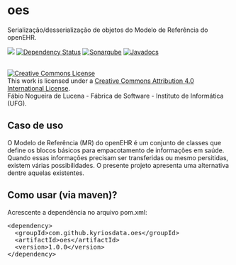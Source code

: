 # oes
Serialização/desserialização de objetos do Modelo de Referência do 
openEHR.

[<img src="https://api.travis-ci.org/kyriosdata/adapter.svg?branch=master">](https://travis-ci.org/kyriosdata/adapter)
[![Dependency Status](https://www.versioneye.com/user/projects/581bd12dafb6141c1c4bf023/badge.svg?style=flat-square)](https://www.versioneye.com/user/projects/581bd12dafb6141c1c4bf023)
[![Sonarqube](https://sonarqube.com/api/badges/gate?key=com.github.kyriosdata.oes:oes)](https://sonarqube.com/dashboard/index?id=com.github.kyriosdata.oes%3Aoes)
[![Javadocs](http://javadoc.io/badge/com.github.kyriosdata.oes/oes.svg)](http://javadoc.io/doc/com.github.kyriosdata.oes/oes)

<br />
<a rel="license" href="http://creativecommons.org/licenses/by/4.0/">
<img alt="Creative Commons License" style="border-width:0"
 src="https://i.creativecommons.org/l/by/4.0/88x31.png" /></a>
 <br />This work is licensed under a <a rel="license" 
 href="http://creativecommons.org/licenses/by/4.0/">Creative Commons 
 Attribution 4.0 International License</a>. 
 <br />Fábio Nogueira de Lucena - Fábrica de Software - 
 Instituto de Informática (UFG).

## Caso de uso
O Modelo de Referência (MR) do openEHR é um conjunto de classes que 
define os blocos básicos para empacotamento de informações em saúde.
Quando essas informações precisam ser transferidas ou mesmo persitidas,
existem várias possibilidades. O presente projeto apresenta uma 
alternativa dentre aquelas existentes. 

## Como usar (via maven)?

Acrescente a dependência no arquivo pom.xml:

<pre>
&lt;dependency&gt;
  &lt;groupId&gt;com.github.kyriosdata.oes&lt;/groupId&gt;
  &lt;artifactId&gt;oes&lt;/artifactId&gt;
  &lt;version&gt;1.0.0&lt;/version&gt;
&lt;/dependency&gt;
</pre>
